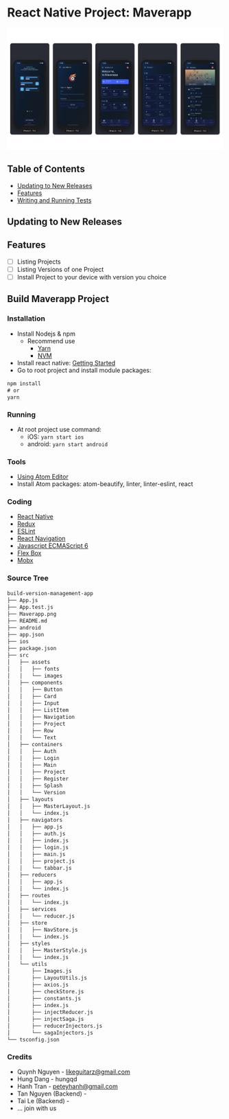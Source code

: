 # React Native Project: Maverapp

[<img src="https://raw.githubusercontent.com/Quynh-Nguyen/build-version-management-app/master/Maverapp.png">](Maverapp)

## Table of Contents

* [Updating to New Releases](#updating-to-new-releases)
* [Features](#features)
* [Writing and Running Tests](#writing-and-running-tests)

## Updating to New Releases

## Features

- [ ] Listing Projects
- [ ] Listing Versions of one Project
- [ ] Install Project to your device with version you choice

## Build Maverapp Project

### Installation
* Install Nodejs & npm
  * Recommend use
    - [Yarn](https://yarnpkg.com/en/docs/install)
    - [NVM](https://github.com/creationix/nvm)
* Install react native: [Getting Started](https://facebook.github.io/react-native/docs/getting-started.html)
* Go to root project and install module packages:

```
npm install
# or
yarn
```

### Running
* At root project use command:
  - iOS: `yarn start ios`
  - android: `yarn start android`

### Tools
* [Using Atom Editor](https://atom.io/)
* Install Atom packages: atom-beautify, linter, linter-eslint, react

### Coding
* [React Native](https://facebook.github.io/react-native/docs/components-and-apis.html)
* [Redux](https://redux.js.org/introduction)
* [ESLint](https://eslint.org)
* [React Navigation](https://reactnavigation.org/docs/getting-started.html)
* [Javascript ECMAScript 6](http://es6-features.org/)
* [Flex Box](https://www.sketchingwithcss.com/samplechapter/cheatsheet.html)
* [Mobx](https://mobx.js.org/)

### Source Tree

```
build-version-management-app
├── App.js
├── App.test.js
├── Maverapp.png
├── README.md
├── android
├── app.json
├── ios
├── package.json
├── src
│   ├── assets
│   │   ├── fonts
│   │   └── images
│   ├── components
│   │   ├── Button
│   │   ├── Card
│   │   ├── Input
│   │   ├── ListItem
│   │   ├── Navigation
│   │   ├── Project
│   │   ├── Row
│   │   └── Text
│   ├── containers
│   │   ├── Auth
│   │   ├── Login
│   │   ├── Main
│   │   ├── Project
│   │   ├── Register
│   │   ├── Splash
│   │   └── Version
│   ├── layouts
│   │   ├── MasterLayout.js
│   │   └── index.js
│   ├── navigators
│   │   ├── app.js
│   │   ├── auth.js
│   │   ├── index.js
│   │   ├── login.js
│   │   ├── main.js
│   │   ├── project.js
│   │   └── tabbar.js
│   ├── reducers
│   │   ├── app.js
│   │   └── index.js
│   ├── routes
│   │   └── index.js
│   ├── services
│   │   └── reducer.js
│   ├── store
│   │   ├── NavStore.js
│   │   └── index.js
│   ├── styles
│   │   ├── MasterStyle.js
│   │   └── index.js
│   └── utils
│       ├── Images.js
│       ├── LayoutUtils.js
│       ├── axios.js
│       ├── checkStore.js
│       ├── constants.js
│       ├── index.js
│       ├── injectReducer.js
│       ├── injectSaga.js
│       ├── reducerInjectors.js
│       └── sagaInjectors.js
└── tsconfig.json
```

### Credits
* Quynh Nguyen - likeguitarz@gmail.com
* Hung Dang - hungqd
* Hanh Tran - peteyhanh@gmail.com
* Tan Nguyen (Backend) - 
* Tai Le (Backend) - 
* ... join with us
